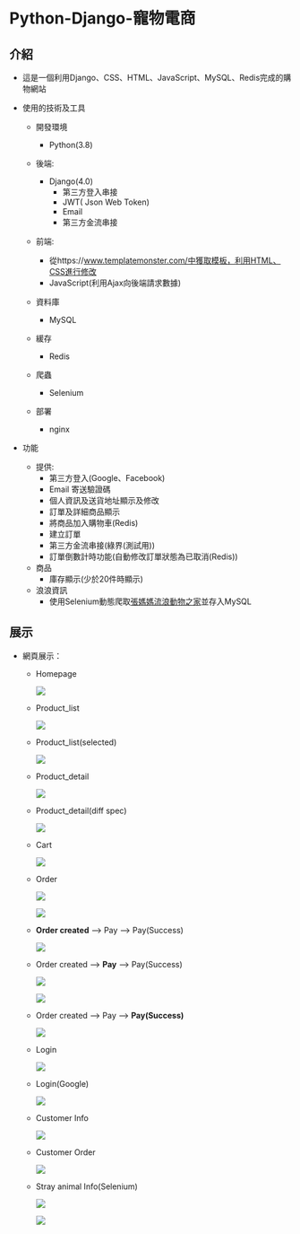 # Python-Django-寵物電商

## 介紹

- 這是一個利用Django、CSS、HTML、JavaScript、MySQL、Redis完成的購物網站

- 使用的技術及工具

  - 開發環境
    - Python(3.8)

  - 後端:
    - Django(4.0)
      - 第三方登入串接
      - JWT( Json Web Token)
      - Email
      - 第三方金流串接

  - 前端:
    - 從https://www.templatemonster.com/中獲取模板，利用HTML、CSS進行修改
    - JavaScript(利用Ajax向後端請求數據)

  - 資料庫
    - MySQL
  - 緩存
    - Redis
  - 爬蟲
    - Selenium
  - 部署
    - nginx

- 功能

  - 提供:
    - 第三方登入(Google、Facebook)
    - Email 寄送驗證碼
    - 個人資訊及送貨地址顯示及修改
    - 訂單及詳細商品顯示
    - 將商品加入購物車(Redis)
    - 建立訂單
    - 第三方金流串接(綠界(測試用))
    - 訂單倒數計時功能(自動修改訂單狀態為已取消(Redis))
  - 商品
    - 庫存顯示(少於20件時顯示)
  - 浪浪資訊
    - 使用Selenium動態爬取[張媽媽流浪動物之家](https://www.ntpsa.org.tw/home)並存入MySQL

## 展示

- 網頁展示：

  - Homepage

    ![](./images/homepage.png)

  - Product_list

    ![](./images/product_list.png)

  - Product_list(selected)

    ![](./images/product_list(selected).png)

  - Product_detail

    ![](./images/product_detail.png)
    
  - Product_detail(diff spec)

    ![](./images/product_detail(diff%20spec).png)
    
  - Cart

    ![](./images/cart.png)
    
  - Order

    ![](./images/Order-1.png)
    
    ![](./images/order-2.png)
    
  - **Order created** --> Pay --> Pay(Success)

    ![](./images/Order%20created.png)
    
  - Order created --> **Pay** --> Pay(Success)

    ![](./images/pay-1.png)
    
    ![](./images/pay-2.png)
    
  - Order created --> Pay --> **Pay(Success)**

    ![](./images/pay(success).png)
    
  - Login

    ![](./images/login.png)
    
  - Login(Google)

    ![](./images/login(google).png)
    
  - Customer Info

    ![](./images/My%20Info.png) 
    
  - Customer Order

    ![](./images/My%20order.png)
    
  - Stray animal Info(Selenium)

    ![](./images/stray-1.png)
    
    ![](./images/stray-2.png)
    
    
    
    
    
    
    
    
